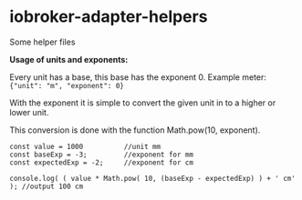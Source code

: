 # iobroker-adapter-helpers
Some helper files 

**Usage of units and exponents:**

Every unit has a base, this base has the exponent 0. Example meter: ``{"unit": "m", "exponent": 0}``

With the exponent it is simple to convert the given unit in to a higher or lower unit.

This conversion is done with the function Math.pow(10, exponent).

```
const value = 1000          //unit mm
const baseExp = -3;         //exponent for mm
const expectedExp = -2;     //exponent for cm

console.log( ( value * Math.pow( 10, (baseExp - expectedExp) ) + ' cm' ); //output 100 cm
```
